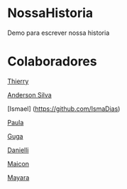 # NossaHistoria
Demo para escrever nossa historia

# Colaboradores

[Thierry](https://github.com/Thithi32)

[Anderson Silva](https://github.com/fazti)

[Ismael] (https://github.com/IsmaDias)



[Paula](https://github.com/paulamlb) 

[Guga](https://github.com/gugaguerchon)



[Danielli](https://github.com/danicwal)


[Maicon](https://github.com/Maikcafe)














[Mayara](https://github.com/mayarawal)
